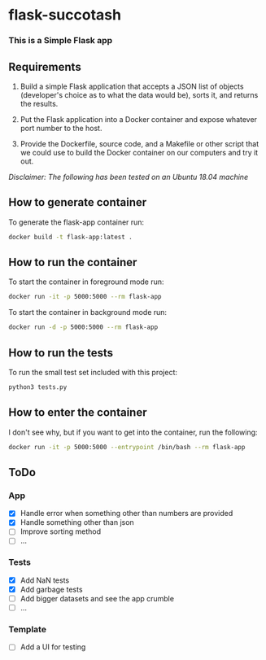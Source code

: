 # flask-succotash
### This is a Simple Flask app

## Requirements
1. Build a simple Flask application that accepts a JSON list of objects (developer's choice as to what the data would be), sorts it, and returns the results.

2. Put the Flask application into a Docker container and expose whatever port number to the host.

3. Provide the Dockerfile, source code, and a Makefile or other script that we could use to build the Docker container on our computers and try it out.

*Disclaimer: The following has been tested on an Ubuntu 18.04 machine*

## How to generate container
To generate the flask-app container run:
```bash
docker build -t flask-app:latest .
```

## How to run the container
To start the container in foreground mode run:
```bash
docker run -it -p 5000:5000 --rm flask-app
```

To start the container in background mode run:
```bash
docker run -d -p 5000:5000 --rm flask-app
```

## How to run the tests
To run the small test set included with this project:
```bash
python3 tests.py
```

## How to enter the container
I don't see why, but if you want to get into the container, run the following:
```bash
docker run -it -p 5000:5000 --entrypoint /bin/bash --rm flask-app
```

## ToDo
### App
- [x] Handle error when something other than numbers are provided
- [x] Handle something other than json
- [ ] Improve sorting method
- [ ] ...
### Tests
- [x] Add NaN tests
- [x] Add garbage tests
- [ ] Add bigger datasets and see the app crumble
- [ ] ...
### Template
- [ ] Add a UI for testing
